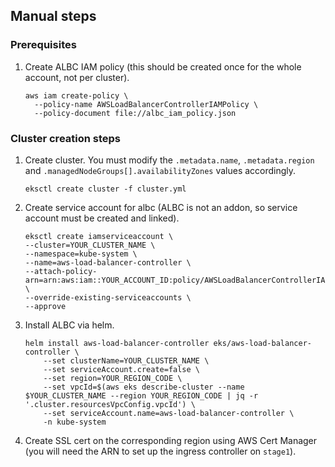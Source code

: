 ## Manual steps

### Prerequisites

1. Create ALBC IAM policy (this should be created once for the whole account,
   not per cluster).

   ```
   aws iam create-policy \
     --policy-name AWSLoadBalancerControllerIAMPolicy \
     --policy-document file://albc_iam_policy.json
   ```

### Cluster creation steps

1. Create cluster. You must modify the `.metadata.name`, `.metadata.region` and
   `.managedNodeGroups[].availabilityZones` values accordingly.

   ```
   eksctl create cluster -f cluster.yml
   ```
2. Create service account for albc (ALBC is not an addon, so service account
   must be created and linked).
    ```
    eksctl create iamserviceaccount \    
    --cluster=YOUR_CLUSTER_NAME \  
    --namespace=kube-system \  
    --name=aws-load-balancer-controller \  
    --attach-policy-arn=arn:aws:iam::YOUR_ACCOUNT_ID:policy/AWSLoadBalancerControllerIAMPolicy \  
    --override-existing-serviceaccounts \  
    --approve
    ```
3. Install ALBC via helm.

   ```
   helm install aws-load-balancer-controller eks/aws-load-balancer-controller \
       --set clusterName=YOUR_CLUSTER_NAME \
       --set serviceAccount.create=false \
       --set region=YOUR_REGION_CODE \
       --set vpcId=$(aws eks describe-cluster --name $YOUR_CLUSTER_NAME --region YOUR_REGION_CODE | jq -r '.cluster.resourcesVpcConfig.vpcId') \
       --set serviceAccount.name=aws-load-balancer-controller \
       -n kube-system
   ```
4. Create SSL cert on the corresponding region using AWS Cert Manager (you will
   need the ARN to set up the ingress controller on `stage1`).
